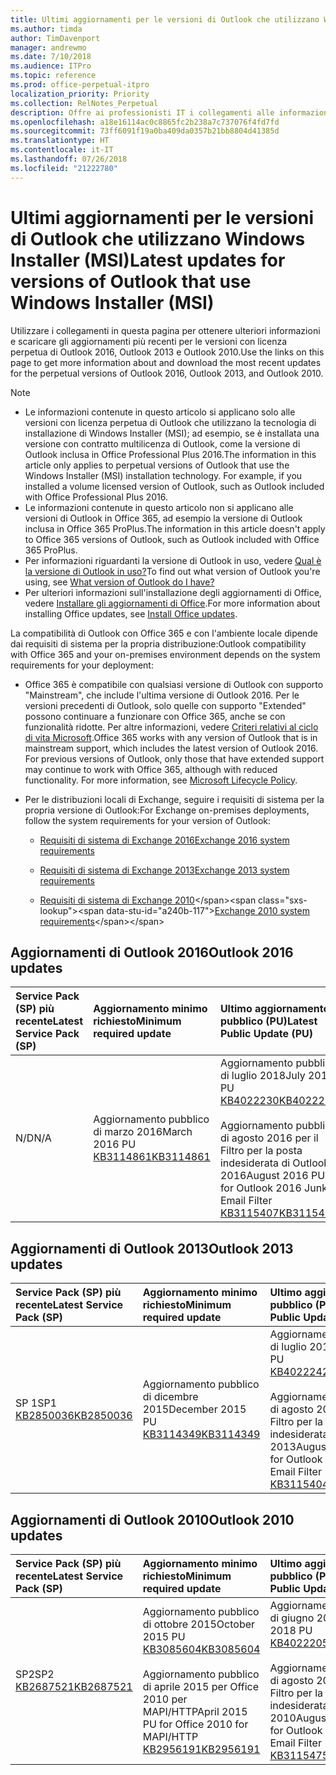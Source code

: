 ```yaml
---
title: Ultimi aggiornamenti per le versioni di Outlook che utilizzano Windows Installer (MSI)
ms.author: timda
author: TimDavenport
manager: andrewmo
ms.date: 7/10/2018
ms.audience: ITPro
ms.topic: reference
ms.prod: office-perpetual-itpro
localization_priority: Priority
ms.collection: RelNotes_Perpetual
description: Offre ai professionisti IT i collegamenti alle informazioni sugli aggiornamenti più recenti delle versioni con licenza perpetua di Outlook 2016, Outlook 2013, e Outlook 2010
ms.openlocfilehash: a18e16114ac0c8865fc2b238a7c737076f4fd7fd
ms.sourcegitcommit: 73ff6091f19a0ba409da0357b21bb8804d41385d
ms.translationtype: HT
ms.contentlocale: it-IT
ms.lasthandoff: 07/26/2018
ms.locfileid: "21222780"
---
```

# <a name="latest-updates-for-versions-of-outlook-that-use-windows-installer-msi"></a><span data-ttu-id="a240b-103">Ultimi aggiornamenti per le versioni di Outlook che utilizzano Windows Installer (MSI)</span><span class="sxs-lookup"><span data-stu-id="a240b-103">Latest updates for versions of Outlook that use Windows Installer (MSI)</span></span>

<span data-ttu-id="a240b-104">Utilizzare i collegamenti in questa pagina per ottenere ulteriori informazioni e scaricare gli aggiornamenti più recenti per le versioni con licenza perpetua di Outlook 2016, Outlook 2013 e Outlook 2010.</span><span class="sxs-lookup"><span data-stu-id="a240b-104">Use the links on this page to get more information about and download the most recent updates for the perpetual versions of Outlook 2016, Outlook 2013, and Outlook 2010.</span></span>
  
> [!NOTE]
> - <span data-ttu-id="a240b-p101">Le informazioni contenute in questo articolo si applicano solo alle versioni con licenza perpetua di Outlook che utilizzano la tecnologia di installazione di Windows Installer (MSI); ad esempio, se è installata una versione con contratto multilicenza di Outlook, come la versione di Outlook inclusa in Office Professional Plus 2016.</span><span class="sxs-lookup"><span data-stu-id="a240b-p101">The information in this article only applies to perpetual versions of Outlook that use the Windows Installer (MSI) installation technology. For example, if you installed a volume licensed version of Outlook, such as Outlook included with Office Professional Plus 2016.</span></span>
> - <span data-ttu-id="a240b-107">Le informazioni contenute in questo articolo non si applicano alle versioni di Outlook in Office 365, ad esempio la versione di Outlook inclusa in Office 365 ProPlus.</span><span class="sxs-lookup"><span data-stu-id="a240b-107">The information in this article doesn't apply to Office 365 versions of Outlook, such as Outlook included with Office 365 ProPlus.</span></span>
> - <span data-ttu-id="a240b-108">Per informazioni riguardanti la versione di Outlook in uso, vedere [Qual è la versione di Outlook in uso?](https://support.office.com/article/b3a9568c-edb5-42b9-9825-d48d82b2257c)</span><span class="sxs-lookup"><span data-stu-id="a240b-108">To find out what version of Outlook you're using, see [What version of Outlook do I have?](https://support.office.com/article/b3a9568c-edb5-42b9-9825-d48d82b2257c)</span></span>
> - <span data-ttu-id="a240b-109">Per ulteriori informazioni sull'installazione degli aggiornamenti di Office, vedere [Installare gli aggiornamenti di Office](https://support.office.com/article/2ab296f3-7f03-43a2-8e50-46de917611c5).</span><span class="sxs-lookup"><span data-stu-id="a240b-109">For more information about installing Office updates, see [Install Office updates](https://support.office.com/article/2ab296f3-7f03-43a2-8e50-46de917611c5).</span></span> 
  
<span data-ttu-id="a240b-110">La compatibilità di Outlook con Office 365 e con l'ambiente locale dipende dai requisiti di sistema per la propria distribuzione:</span><span class="sxs-lookup"><span data-stu-id="a240b-110">Outlook compatibility with Office 365 and your on-premises environment depends on the system requirements for your deployment:</span></span>
  
- <span data-ttu-id="a240b-p102">Office 365 è compatibile con qualsiasi versione di Outlook con supporto "Mainstream", che include l'ultima versione di Outlook 2016. Per le versioni precedenti di Outlook, solo quelle con supporto "Extended" possono continuare a funzionare con Office 365, anche se con funzionalità ridotte. Per altre informazioni, vedere [Criteri relativi al ciclo di vita Microsoft](https://support.microsoft.com/lifecycle).</span><span class="sxs-lookup"><span data-stu-id="a240b-p102">Office 365 works with any version of Outlook that is in mainstream support, which includes the latest version of Outlook 2016. For previous versions of Outlook, only those that have extended support may continue to work with Office 365, although with reduced functionality. For more information, see [Microsoft Lifecycle Policy](https://support.microsoft.com/lifecycle).</span></span>
    
- <span data-ttu-id="a240b-114">Per le distribuzioni locali di Exchange, seguire i requisiti di sistema per la propria versione di Outlook:</span><span class="sxs-lookup"><span data-stu-id="a240b-114">For Exchange on-premises deployments, follow the system requirements for your version of Outlook:</span></span>
    
  - [<span data-ttu-id="a240b-115">Requisiti di sistema di Exchange 2016</span><span class="sxs-lookup"><span data-stu-id="a240b-115">Exchange 2016 system requirements</span></span>](https://docs.microsoft.com/Exchange/plan-and-deploy/system-requirements)
    
  - [<span data-ttu-id="a240b-116">Requisiti di sistema di Exchange 2013</span><span class="sxs-lookup"><span data-stu-id="a240b-116">Exchange 2013 system requirements</span></span>](https://technet.microsoft.com/it-IT/library/aa996719%28v=exchg.150%29.aspx)
    
  - <span data-ttu-id="a240b-117">[Requisiti di sistema di Exchange 2010](https://docs.microsoft.com/previous-versions/office/exchange-server-2010/aa996719(v=exchg.141))</span><span class="sxs-lookup"><span data-stu-id="a240b-117">[Exchange 2010 system requirements](https://docs.microsoft.com/previous-versions/office/exchange-server-2010/aa996719(v=exchg.141))</span></span>

   
## <a name="outlook-2016-updates"></a><span data-ttu-id="a240b-118">Aggiornamenti di Outlook 2016</span><span class="sxs-lookup"><span data-stu-id="a240b-118">Outlook 2016 updates</span></span>

|<span data-ttu-id="a240b-119">**Service Pack (SP) più recente**</span><span class="sxs-lookup"><span data-stu-id="a240b-119">**Latest Service Pack (SP)**</span></span>|<span data-ttu-id="a240b-120">**Aggiornamento minimo richiesto**</span><span class="sxs-lookup"><span data-stu-id="a240b-120">**Minimum required update**</span></span>|<span data-ttu-id="a240b-121">**Ultimo aggiornamento pubblico (PU)**</span><span class="sxs-lookup"><span data-stu-id="a240b-121">**Latest Public Update (PU)**</span></span>|
|:-----|:-----|:-----|
|<span data-ttu-id="a240b-122">N/D</span><span class="sxs-lookup"><span data-stu-id="a240b-122">N/A</span></span>  <br/> |<span data-ttu-id="a240b-123">Aggiornamento pubblico di marzo 2016</span><span class="sxs-lookup"><span data-stu-id="a240b-123">March 2016 PU</span></span> <br/>[<span data-ttu-id="a240b-124">KB3114861</span><span class="sxs-lookup"><span data-stu-id="a240b-124">KB3114861</span></span>](https://support.microsoft.com/help/3114861) <br/> |<span data-ttu-id="a240b-125">Aggiornamento pubblico di luglio 2018</span><span class="sxs-lookup"><span data-stu-id="a240b-125">July 2018 PU</span></span> <br/>[<span data-ttu-id="a240b-126">KB4022230</span><span class="sxs-lookup"><span data-stu-id="a240b-126">KB4022230</span></span>](https://support.microsoft.com/it-IT/help/4022230) <br/><br/> <span data-ttu-id="a240b-127">Aggiornamento pubblico di agosto 2016 per il Filtro per la posta indesiderata di Outlook 2016</span><span class="sxs-lookup"><span data-stu-id="a240b-127">August 2016 PU for Outlook 2016 Junk Email Filter</span></span>  <br/>[<span data-ttu-id="a240b-128">KB3115407</span><span class="sxs-lookup"><span data-stu-id="a240b-128">KB3115407</span></span>](https://support.microsoft.com/help/3115407) <br/> |
   
## <a name="outlook-2013-updates"></a><span data-ttu-id="a240b-129">Aggiornamenti di Outlook 2013</span><span class="sxs-lookup"><span data-stu-id="a240b-129">Outlook 2013 updates</span></span>

|<span data-ttu-id="a240b-130">**Service Pack (SP) più recente**</span><span class="sxs-lookup"><span data-stu-id="a240b-130">**Latest Service Pack (SP)**</span></span>|<span data-ttu-id="a240b-131">**Aggiornamento minimo richiesto**</span><span class="sxs-lookup"><span data-stu-id="a240b-131">**Minimum required update**</span></span>|<span data-ttu-id="a240b-132">**Ultimo aggiornamento pubblico (PU)**</span><span class="sxs-lookup"><span data-stu-id="a240b-132">**Latest Public Update (PU)**</span></span>|
|:-----|:-----|:-----|
|<span data-ttu-id="a240b-133">SP 1</span><span class="sxs-lookup"><span data-stu-id="a240b-133">SP1</span></span>  <br/>[<span data-ttu-id="a240b-134">KB2850036</span><span class="sxs-lookup"><span data-stu-id="a240b-134">KB2850036</span></span>](https://go.microsoft.com/fwlink/p/?LinkId=512538) <br/> |<span data-ttu-id="a240b-135">Aggiornamento pubblico di dicembre 2015</span><span class="sxs-lookup"><span data-stu-id="a240b-135">December 2015 PU</span></span> <br/>[<span data-ttu-id="a240b-136">KB3114349</span><span class="sxs-lookup"><span data-stu-id="a240b-136">KB3114349</span></span>](https://support.microsoft.com/kb/3114349) <br/> |<span data-ttu-id="a240b-137">Aggiornamento pubblico di luglio 2018</span><span class="sxs-lookup"><span data-stu-id="a240b-137">July 2018 PU</span></span> <br/>[<span data-ttu-id="a240b-138">KB4022242</span><span class="sxs-lookup"><span data-stu-id="a240b-138">KB4022242</span></span>](https://support.microsoft.com/it-IT/help/4022242) <br/><br/>  <span data-ttu-id="a240b-139">Aggiornamento pubblico di agosto 2016 per il Filtro per la posta indesiderata di Outlook 2013</span><span class="sxs-lookup"><span data-stu-id="a240b-139">August 2016 PU for Outlook 2013 Junk Email Filter</span></span> <br/> [<span data-ttu-id="a240b-140">KB3115404</span><span class="sxs-lookup"><span data-stu-id="a240b-140">KB3115404</span></span>](https://support.microsoft.com/kb/3115404) <br/> |
   
## <a name="outlook-2010-updates"></a><span data-ttu-id="a240b-141">Aggiornamenti di Outlook 2010</span><span class="sxs-lookup"><span data-stu-id="a240b-141">Outlook 2010 updates</span></span>

|<span data-ttu-id="a240b-142">**Service Pack (SP) più recente**</span><span class="sxs-lookup"><span data-stu-id="a240b-142">**Latest Service Pack (SP)**</span></span>|<span data-ttu-id="a240b-143">**Aggiornamento minimo richiesto**</span><span class="sxs-lookup"><span data-stu-id="a240b-143">**Minimum required update**</span></span>|<span data-ttu-id="a240b-144">**Ultimo aggiornamento pubblico (PU)**</span><span class="sxs-lookup"><span data-stu-id="a240b-144">**Latest Public Update (PU)**</span></span>|
|:-----|:-----|:-----|
|<span data-ttu-id="a240b-145">SP2</span><span class="sxs-lookup"><span data-stu-id="a240b-145">SP2</span></span> <br/>[<span data-ttu-id="a240b-146">KB2687521</span><span class="sxs-lookup"><span data-stu-id="a240b-146">KB2687521</span></span>](https://go.microsoft.com/fwlink/p/?LinkId=512542) <br/> |<span data-ttu-id="a240b-147">Aggiornamento pubblico di ottobre 2015</span><span class="sxs-lookup"><span data-stu-id="a240b-147">October 2015 PU</span></span> <br/> [<span data-ttu-id="a240b-148">KB3085604</span><span class="sxs-lookup"><span data-stu-id="a240b-148">KB3085604</span></span>](https://support.microsoft.com/kb/3085604) <br/><br/>  <span data-ttu-id="a240b-149">Aggiornamento pubblico di aprile 2015 per Office 2010 per MAPI/HTTP</span><span class="sxs-lookup"><span data-stu-id="a240b-149">April 2015 PU for Office 2010 for MAPI/HTTP</span></span> <br/> [<span data-ttu-id="a240b-150">KB2956191</span><span class="sxs-lookup"><span data-stu-id="a240b-150">KB2956191</span></span>](https://support.microsoft.com/it-IT/help/2956191/april-14-2015-update-for-office-2010-kb2956191) <br/> |<span data-ttu-id="a240b-151">Aggiornamento pubblico di giugno 2018</span><span class="sxs-lookup"><span data-stu-id="a240b-151">June 2018 PU</span></span> <br/>[<span data-ttu-id="a240b-152">KB4022205</span><span class="sxs-lookup"><span data-stu-id="a240b-152">KB4022205</span></span>](https://support.microsoft.com/it-IT/help/4022205) <br/><br/>  <span data-ttu-id="a240b-153">Aggiornamento pubblico di agosto 2016 per il Filtro per la posta indesiderata di Outlook 2010</span><span class="sxs-lookup"><span data-stu-id="a240b-153">August 2016 PU for Outlook 2010 Junk Email Filter</span></span> <br/> [<span data-ttu-id="a240b-154">KB3115475</span><span class="sxs-lookup"><span data-stu-id="a240b-154">KB3115475</span></span>](https://support.microsoft.com/kb/3115475) <br/> |
   

